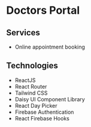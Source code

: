 # Doctors Portal

## Services
* Online appointment booking 

## Technologies
* ReactJS
* React Router
* Tailwind CSS
* Daisy UI Component Library
* React Day Picker
* Firebase Authentication
* React Firebase Hooks
